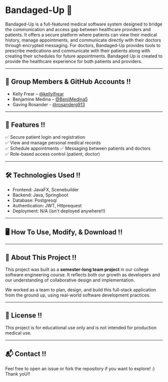 # Bandaged-Up 🏥  
Bandaged-Up is a full-featured medical software system designed to bridge the communication and access gap between healthcare providers and patients. It offers a secure platform where patients can view their medical history, manage appointments, and communicate directly with their doctors through encrypted messaging. For doctors, Bandaged-Up provides tools to prescribe medications and communicate with their patients along with creating their schedules for future appointments. Bandaged Up is created to provide the healthcare experience for both patients and providers. 

---

## 👥 Group Members & GitHub Accounts  !!
- Kelly Frear – [@kellylfrear](https://github.com/kellylfrear)  
- Benjamine Medina – [@BenjiMedina5](https://github.com/BenjiMedina5)  
- Gaving Rosander - [@rosanderg913](https://github.com/rosanderg913)

---

## 🚀 Features !!
✅ Secure patient login and registration  
✅ View and manage personal medical records  
✅ Schedule appointments 
✅ Messaging between patients and doctors  
✅ Role-based access control (patient, doctor)  

---

## 🛠️ Technologies Used !! 
- Frontend: JavaFX, Scenebuilder 
- Backend: Java, Springboot
- Database: Postgresql
- Authentication: JWT, Httprequest
- Deployment: N/A (isn't deployed anywhere!!)

---
## 🖥️ How To Use, Modify, & Download !!

---

## 📌 About This Project !!
This project was built as a **semester-long team project** in our college software engineering course. It reflects both our growth as developers and our understanding of collaborative design and implementation.

We worked as a team to plan, design, and build this full-stack application from the ground up, using real-world software development practices.

---

## 📄 License !!
This project is for educational use only and is not intended for production medical use.

---

## 📬 Contact !!
Feel free to open an issue or fork the repository if you want to explore! :) Thank yoU!! 
